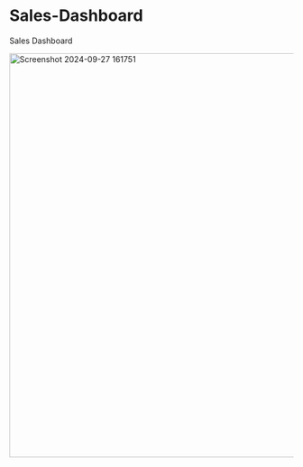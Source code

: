 # Sales-Dashboard
Sales Dashboard

<img width="717" alt="Screenshot 2024-09-27 161751" src="https://github.com/user-attachments/assets/2db350bd-0193-4f5b-b557-2fca17667f60">
